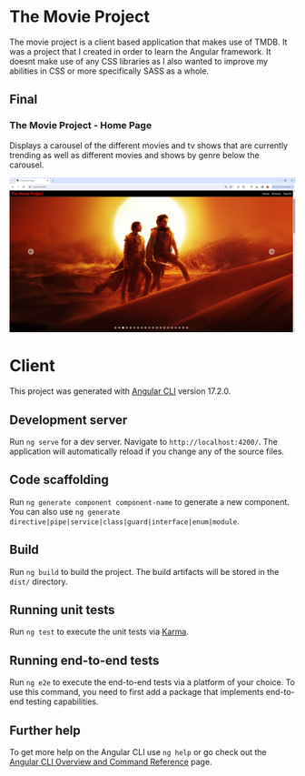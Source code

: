 # The Movie Project

The movie project is a client based application that makes use of TMDB. It was a project that I created in order to learn the Angular framework. It doesnt make use of any CSS libraries as I also wanted to improve my abilities in CSS or more specifically SASS as a whole. 

## Final 

### The Movie Project - Home Page

Displays a carousel of the different movies and tv shows that are currently trending as well as different movies and shows by genre below the carousel.

!["Screenshot of Main Page!"](https://github.com/dburnham1212/the_movie_project/blob/main/Screenshots/Movie_Project_Main_Carousel.png)


# Client

This project was generated with [Angular CLI](https://github.com/angular/angular-cli) version 17.2.0.

## Development server

Run `ng serve` for a dev server. Navigate to `http://localhost:4200/`. The application will automatically reload if you change any of the source files.

## Code scaffolding

Run `ng generate component component-name` to generate a new component. You can also use `ng generate directive|pipe|service|class|guard|interface|enum|module`.

## Build

Run `ng build` to build the project. The build artifacts will be stored in the `dist/` directory.

## Running unit tests

Run `ng test` to execute the unit tests via [Karma](https://karma-runner.github.io).

## Running end-to-end tests

Run `ng e2e` to execute the end-to-end tests via a platform of your choice. To use this command, you need to first add a package that implements end-to-end testing capabilities.

## Further help

To get more help on the Angular CLI use `ng help` or go check out the [Angular CLI Overview and Command Reference](https://angular.io/cli) page.

